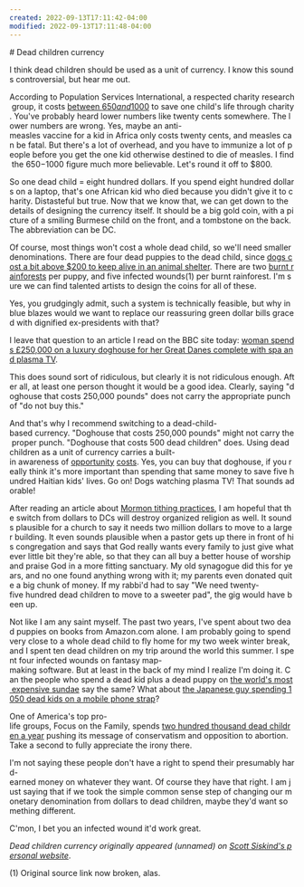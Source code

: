 ```yaml
---
created: 2022-09-13T17:11:42-04:00
modified: 2022-09-13T17:11:48-04:00
---
```


# Dead children currency 
  
 I think dead children should be used as a unit of currency. I know this sounds controversial, but hear me out. 
  
 According to Population Services International, a respected charity research group, it costs [between $650 and $1000][1] to save one child's life through charity. You've probably heard lower numbers like twenty cents somewhere. The lower numbers are wrong. Yes, maybe an anti-measles vaccine for a kid in Africa only costs twenty cents, and measles can be fatal. But there's a lot of overhead, and you have to immunize a lot of people before you get the one kid otherwise destined to die of measles. I find the $650-$1000 figure much more believable. Let's round it off to $800. 
  
 So one dead child = eight hundred dollars. If you spend eight hundred dollars on a laptop, that's one African kid who died because you didn't give it to charity. Distasteful but true. Now that we know that, we can get down to the details of designing the currency itself. It should be a big gold coin, with a picture of a smiling Burmese child on the front, and a tombstone on the back. The abbreviation can be DC. 
  
 Of course, most things won't cost a whole dead child, so we'll need smaller denominations. There are four dead puppies to the dead child, since [dogs cost a bit above $200 to keep alive in an animal shelter][2]. There are two [burnt rainforests][3] per puppy, and five infected wounds(1) per burnt rainforest. I'm sure we can find talented artists to design the coins for all of these. 
  
 Yes, you grudgingly admit, such a system is technically feasible, but why in blue blazes would we want to replace our reassuring green dollar bills graced with dignified ex-presidents with that? 
  
 I leave that question to an article I read on the BBC site today: [woman spends £250,000 on a luxury doghouse for her Great Danes complete with spa and plasma TV][4]. 
  
 This does sound sort of ridiculous, but clearly it is not ridiculous enough. After all, at least one person thought it would be a good idea. Clearly, saying "doghouse that costs 250,000 pounds" does not carry the appropriate punch of "do not buy this." 
  
 And that's why I recommend switching to a dead-child-based currency. "Doghouse that costs 250,000 pounds" might not carry the proper punch. "Doghouse that costs 500 dead children" does. Using dead children as a unit of currency carries a built-in awareness of [opportunity][5] [costs][6]. Yes, you can buy that doghouse, if you really think it's more important than spending that same money to save five hundred Haitian kids' lives. Go on! Dogs watching plasma TV! That sounds adorable! 
  
 After reading an article about [Mormon tithing practices][7], I am hopeful that the switch from dollars to DCs will destroy organized religion as well. It sounds plausible for a church to say it needs two million dollars to move to a larger building. It even sounds plausible when a pastor gets up there in front of his congregation and says that God really wants every family to just give whatever little bit they're able, so that they can all buy a better house of worship and praise God in a more fitting sanctuary. My old synagogue did this for years, and no one found anything wrong with it; my parents even donated quite a big chunk of money. If my rabbi'd had to say "We need twenty-five hundred dead children to move to a sweeter pad", the gig would have been up. 
  
 Not like I am any saint myself. The past two years, I've spent about two dead puppies on books from Amazon.com alone. I am probably going to spend very close to a whole dead child to fly home for my two week winter break, and I spent ten dead children on my trip around the world this summer. I spent four infected wounds on fantasy map-making software. But at least in the back of my mind I realize I'm doing it. Can the people who spend a dead kid plus a dead puppy on [the world's most expensive sundae][8] say the same? What about [the Japanese guy spending 1050 dead kids on a mobile phone strap][9]? 
  
 One of America's top pro-life groups, Focus on the Family, spends [two hundred thousand dead children a year][10] pushing its message of conservatism and opposition to abortion. Take a second to fully appreciate the irony there. 
  
 I'm not saying these people don't have a right to spend their presumably hard-earned money on whatever they want. Of course they have that right. I am just saying that if we took the simple common sense step of changing our monetary denomination from dollars to dead children, maybe they'd want something different. 
  
 C'mon, I bet you an infected wound it'd work great. 
  
 _Dead children currency originally appeared (unnamed) on [Scott Siskind's personal website][11]_. 
  
 (1) Original source link now broken, alas. 
  
 [1]: http://www.givewell.org/international/charities/PSI 
 [2]: http://www.helpsaveastray.com/?f 
 [3]: http://www.staro.org/index.php?id=faq039s 
 [4]: http://news.bbc.co.uk/1/hi/england/gloucestershire/7750192.stm 
 [5]: http://www.overcomingbias.com/2008/11/positive-vs-opt.html 
 [6]: http://en.wikipedia.org/wiki/Opportunity_costs 
 [7]: http://www.exmormon.org/mormon/mormon403.htm 
 [8]: http://www.boingboing.net/2006/02/14/worlds-most-expensiv.html 
 [9]: http://www.luxist.com/2007/01/03/diamond-studded-mobile-phone-strap/ 
 [10]: http://blog.christianitytoday.com/ctliveblog/archives/2008/11/focus_on_the_fa.html 
 [11]: http://www.raikoth.net/
